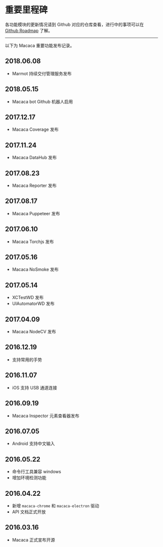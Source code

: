 # 重要里程碑

各功能模块的更新情况请到 Github 对应的仓库查看，进行中的事项可以在 [Github Roadmap](//github.com/alibaba/macaca/labels/Roadmap) 了解。

---

以下为 Macaca 重要功能发布记录。

## 2018.06.08

- Marmot 持续交付管理服务发布

## 2018.05.15

- Macaca bot Github 机器人启用

## 2017.12.17

- Macaca Coverage 发布

## 2017.11.24

- Macaca DataHub 发布

## 2017.08.23

- Macaca Reporter 发布

## 2017.08.17

- Macaca Puppeteer 发布

## 2017.06.10

- Macaca Torchjs 发布

## 2017.05.16

- Macaca NoSmoke 发布

## 2017.05.14

- XCTestWD 发布
- UIAutomatorWD 发布

## 2017.04.09

- Macaca NodeCV 发布

## 2016.12.19

- 支持常用的手势

## 2016.11.07

- iOS 支持 USB 通道连接

## 2016.09.19

- Macaca Inspector 元素查看器发布

## 2016.07.05

- Android 支持中文输入

## 2016.05.22

- 命令行工具兼容 windows
- 增加环境检测功能

## 2016.04.22

- 新增 `macaca-chrome` 和 `macaca-electron` 驱动
- API 文档正式开放

## 2016.03.16

- Macaca 正式宣布开源
